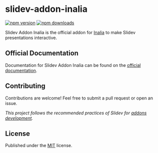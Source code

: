 # slidev-addon-inalia

[![npm version][npm-version-src]][npm-version-href]
[![npm downloads][npm-downloads-src]][npm-downloads-href]

Slidev Addon Inalia is the official addon for [Inalia](https://inalia.app) to make Slidev presentations interactive.

## Official Documentation

Documentation for Slidev Addon Inalia can be found on the [official documentation](https://docs.inalia.app/slidev-addon-inalia).

## Contributing

Contributions are welcome! Feel free to submit a pull request or open an issue.

_This project follows the recommended practices of Slidev for [addons development](https://sli.dev/guide/write-addon)._

## License

Published under the [MIT](./LICENSE) license.

[npm-version-src]: https://img.shields.io/npm/v/slidev-addon-inalia?style=flat&colorA=18181B&colorB=ad46ff
[npm-version-href]: https://npmjs.com/package/slidev-addon-inalia
[npm-downloads-src]: https://img.shields.io/npm/dm/slidev-addon-inalia?style=flat&colorA=18181B&colorB=ad46ff
[npm-downloads-href]: https://npmjs.com/package/slidev-addon-inalia
